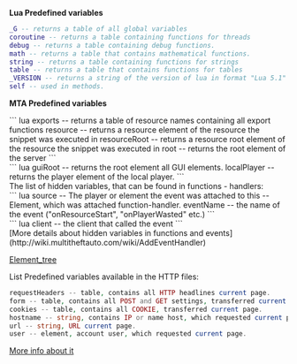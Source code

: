**Lua Predefined variables**

``` lua
_G -- returns a table of all global variables
coroutine -- returns a table containing functions for threads
debug -- returns a table containing debug functions.
math -- returns a table that contains mathematical functions.
string -- returns a table containing functions for strings
table -- returns a table that contains functions for tables
_VERSION -- returns a string of the version of lua in format "Lua 5.1"
self -- used in methods.
```

**MTA Predefined variables**

<section name="Shared" class="both" show="true">
``` lua
exports -- returns a table of resource names containing all export functions
resource -- returns a resource element of the resource the snippet was executed in
resourceRoot -- returns a resource root element of the resource the snippet was executed in
root -- returns the root element of the server
```

</section>
<section name="Client only" class="client" show="true">
``` lua
guiRoot -- returns the root element all GUI elements.
localPlayer -- returns the player element of the local player.
```

</section>
The list of hidden variables, that can be found in functions - handlers:

<section name="Shared" class="both" show="true">
``` lua
source -- The player or element the event was attached to
this -- Element, which was attached function-handler.
eventName -- the name of the event ("onResourceStart", "onPlayerWasted" etc.)
```

</section>
<section name="Server only" class="server" show="true">
``` lua
client -- the client that called the event 
```

</section>
[More details about hidden variables in functions and events](http://wiki.multitheftauto.com/wiki/AddEventHandler)

[Element\_tree](/docs/Element_tree.md "wikilink")

List Predefined variables available in the HTTP files:

``` php
requestHeaders -- table, contains all HTTP headlines current page.
form -- table, contains all POST and GET settings, transferred current page.
cookies -- table, contains all COOKIE, transferred current page.
hostname -- string, contains IP or name host, which requested current page.
url -- string, URL current page.
user -- element, account user, which requested current page.
```

[More info about it](http://wiki.multitheftauto.com/wiki/Resource_Web_Access)
